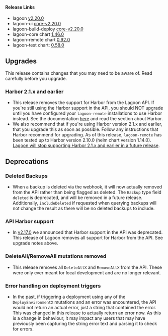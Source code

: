 #### Release Links
* lagoon [v2.20.0](https://github.com/uselagoon/lagoon/releases/tag/v2.20.0)
* lagoon-ui [core-v2.20.0](https://github.com/uselagoon/lagoon-ui/releases/tag/core-v2.20.0)
* lagoon-build-deploy [core-v2.20.0](https://github.com/uselagoon/build-deploy-tool/releases/tag/core-v2.20.0)
* lagoon-core chart [1.46.0](https://github.com/uselagoon/lagoon-charts/releases/tag/lagoon-core-1.46.0)
* lagoon-remote chart [0.92.0](https://github.com/uselagoon/lagoon-charts/releases/tag/lagoon-remote-0.92.0)
* lagoon-test chart: [0.58.0](https://github.com/uselagoon/lagoon-charts/releases/tag/lagoon-test-0.58.0)

## Upgrades

This release contains changes that you may need to be aware of. Read carefully before you upgrade.

### Harbor 2.1.x and earlier
* This release removes the support for Harbor from the Lagoon API. If you're still using the Harbor support in the API, you should NOT upgrade until you have configured your `lagoon-remote` installations to use Harbor instead. See the documentation [here](https://docs.lagoon.sh/installing-lagoon/install-lagoon-remote) and read the section about Harbor.
* We also recommend that if you're using Harbor version 2.1.x and earlier, that you upgrade this as soon as possible. Follow any instructions that Harbor recommend for upgrading. As of this release, `lagoon-remote` has been tested up to Harbor version 2.10.0 (helm chart version 1.14.0). [Lagoon will stop supporting Harbor 2.1.x and earlier in a future release](https://docs.lagoon.sh/releases/2.17.0/#harbor-21-and-earlier-support).

## Deprecations

### Deleted Backups
* When a backup is deleted via the webhook, it will now actually removed from the API rather than being flagged as deleted. The `Backup` type field `deleted` is deprecated, and will be removed in a future release. Additionally, `includeDeleted` if requested when querying backups will not change the result as there will be no deleted backups to include.

### API Harbor support
* In [v2.17.0](https://docs.lagoon.sh/releases/2.17.0/#api-harbor-support) we announced that Harbor support in the API was deprecated. This release of Lagoon removes all support for Harbor from the API. See upgrade notes above.

### DeleteAll/RemoveAll mutations removed
* This release removes all `DeleteAllX` and `RemoveAllX` from the API. These were only ever meant for local development and are no longer relevant.

### Error handling on deployment triggers
* In the past, if triggering a deployment using any of the `DeployEnvironmentX` mutations and an error was encountered, the API would not return an actual error, just a string that contained the error. This was changed in this release to actually return an error now. As this is a change in behaviour, it may impact any users that may have previously been capturing the string error text and parsing it to check for errors.
